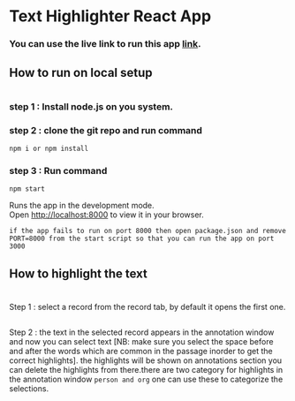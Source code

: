 # Text Highlighter React App

### You can use the live link to run this app [link](https://faizalkhan-at.github.io/react-highlighter-app/).

## How to run on local setup

#

### step 1 : Install node.js on you system.

### step 2 : clone the git repo and run command

```
npm i or npm install
```

### step 3 : Run command

```
npm start
```

Runs the app in the development mode.\
Open [http://localhost:8000](http://localhost:8000) to view it in your browser.

`if the app fails to run on port 8000 then open package.json and remove PORT=8000 from the start script so that you can run the app on port 3000 `

## How to highlight the text

#

Step 1 : select a record from the record tab, by default it opens the first one.

##

Step 2 : the text in the selected record appears in the annotation window and now you can select text [NB: make sure you select the space before and after the words which are common in the passage inorder to get the correct highlights]. the highlights will be shown on annotations section you can delete the highlights from there.there are two category for highlights in the annotation window `person and org` one can use these to categorize the selections.
